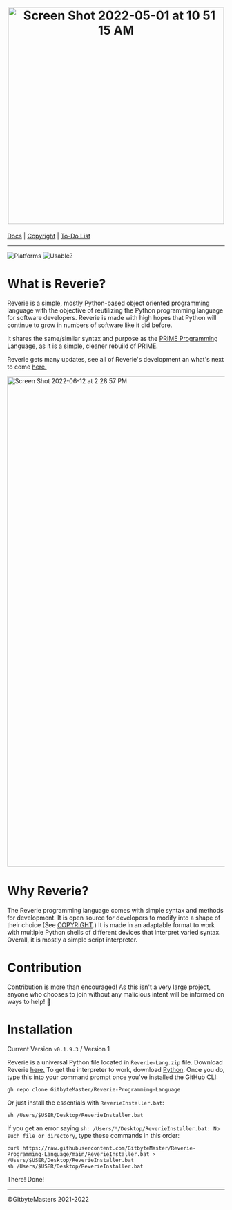 <h1 align="center"><img width="500" alt="Screen Shot 2022-05-01 at 10 51 15 AM" src="https://user-images.githubusercontent.com/76265961/166151336-99366644-1f44-4b43-a421-113ffde94af6.png">
</h1>

[Docs](https://tinyurl.com/2p8wjwfe) | [Copyright](https://github.com/GitbyteMaster/Reverie-Programming-Language/blob/main/LICENSE.md) | [To-Do List](https://github.com/GitbyteMaster/Reverie-Programming-Language/blob/main/TODO.md)

---

![Platforms](https://img.shields.io/badge/Platforms-MacOS%20%7C%20Windows-brightgreen) ![Usable?](https://img.shields.io/badge/Usable-Yes-brightgreen)

# What is Reverie?
Reverie is a simple, mostly Python-based object oriented programming language with the objective of reutilizing the Python programming language for software developers. Reverie is made with high hopes that Python will continue to grow in numbers of software like it did before.

It shares the same/simliar syntax and purpose as the [PRIME Programming Language](https://github.com/GitbyteMaster/PRIME-Lang), as it is a simple, cleaner rebuild of PRIME.

Reverie gets many updates, see all of Reverie's development an what's next to come [here.](https://github.com/GitbyteMaster/Reverie-Programming-Language/blob/main/TODO.md)

<img width="1132" alt="Screen Shot 2022-06-12 at 2 28 57 PM" src="https://user-images.githubusercontent.com/76265961/173247942-e3521cf6-0ef4-4a2c-9ac4-5fb81ce69f0b.png">


# Why Reverie?
The Reverie programming language comes with simple syntax and methods for development. It is open source for developers to modify into a shape of their choice (See [COPYRIGHT](https://github.com/GitbyteMaster/Reverie-Programming-Language/blob/main/COPYRIGHT.md).) It is made in an adaptable format to work with multiple Python shells of different devices that interpret varied syntax. Overall, it is mostly a simple script interpreter.

# Contribution
Contribution is more than encouraged! As this isn't a very large project, anyone who chooses to join without any malicious intent will be informed on ways to help! 🤩
# Installation
Current Version `v0.1.9.3` / Version 1

Reverie is a universal Python file located in `Reverie-Lang.zip` file. Download Reverie [here.](https://github.com/GitbyteMaster/Reverie-Programming-Language/raw/main/Reverie-Lang.zip) To get the interpreter to work, download [Python](https://www.python.org/downloads/). Once you do, type this into your command prompt once you've installed the GitHub CLI:
```
gh repo clone GitbyteMaster/Reverie-Programming-Language
```
Or just install the essentials with `ReverieInstaller.bat`:
```
sh /Users/$USER/Desktop/ReverieInstaller.bat  
```
If you get an error saying `sh: /Users/*/Desktop/ReverieInstaller.bat: No such file or directory`, type these commands in this order:
```
curl https://raw.githubusercontent.com/GitbyteMaster/Reverie-Programming-Language/main/ReverieInstaller.bat > /Users/$USER/Desktop/ReverieInstaller.bat
sh /Users/$USER/Desktop/ReverieInstaller.bat
```
There! Done!

---
©GitbyteMasters 2021-2022
